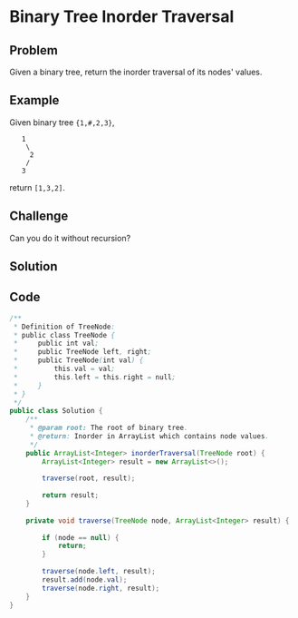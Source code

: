 Binary Tree Inorder Traversal
===



Problem
-------

Given a binary tree, return the inorder traversal of its nodes' values.

Example
-------

Given binary tree ``{1,#,2,3}``,

```
   1
    \
     2
    /
   3
``` 

return ``[1,3,2]``.

Challenge
---------

Can you do it without recursion?

Solution
--------

Code
----

```java
/**
 * Definition of TreeNode:
 * public class TreeNode {
 *     public int val;
 *     public TreeNode left, right;
 *     public TreeNode(int val) {
 *         this.val = val;
 *         this.left = this.right = null;
 *     }
 * }
 */
public class Solution {
    /**
     * @param root: The root of binary tree.
     * @return: Inorder in ArrayList which contains node values.
     */
    public ArrayList<Integer> inorderTraversal(TreeNode root) {
        ArrayList<Integer> result = new ArrayList<>();
        
        traverse(root, result);
        
        return result;
    }
    
    private void traverse(TreeNode node, ArrayList<Integer> result) {
        
        if (node == null) {
            return;
        }
        
        traverse(node.left, result);
        result.add(node.val);
        traverse(node.right, result);
    }
}
```